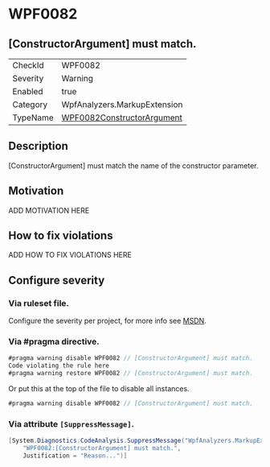 # WPF0082
## [ConstructorArgument] must match.

<!-- start generated table -->
<table>
<tr>
  <td>CheckId</td>
  <td>WPF0082</td>
</tr>
<tr>
  <td>Severity</td>
  <td>Warning</td>
</tr>
<tr>
  <td>Enabled</td>
  <td>true</td>
</tr>
<tr>
  <td>Category</td>
  <td>WpfAnalyzers.MarkupExtension</td>
</tr>
<tr>
  <td>TypeName</td>
  <td><a href="https://github.com/DotNetAnalyzers/WpfAnalyzers/blob/master/WpfAnalyzers/WPF0082ConstructorArgument.cs">WPF0082ConstructorArgument</a></td>
</tr>
</table>
<!-- end generated table -->

## Description

[ConstructorArgument] must match the name of the constructor parameter.

## Motivation

ADD MOTIVATION HERE

## How to fix violations

ADD HOW TO FIX VIOLATIONS HERE

<!-- start generated config severity -->
## Configure severity

### Via ruleset file.

Configure the severity per project, for more info see [MSDN](https://msdn.microsoft.com/en-us/library/dd264949.aspx).

### Via #pragma directive.
```C#
#pragma warning disable WPF0082 // [ConstructorArgument] must match.
Code violating the rule here
#pragma warning restore WPF0082 // [ConstructorArgument] must match.
```

Or put this at the top of the file to disable all instances.
```C#
#pragma warning disable WPF0082 // [ConstructorArgument] must match.
```

### Via attribute `[SuppressMessage]`.

```C#
[System.Diagnostics.CodeAnalysis.SuppressMessage("WpfAnalyzers.MarkupExtension", 
    "WPF0082:[ConstructorArgument] must match.", 
    Justification = "Reason...")]
```
<!-- end generated config severity -->